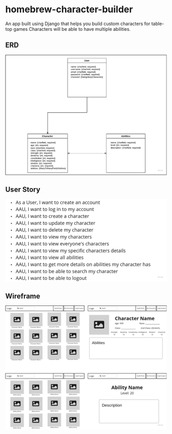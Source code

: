 # homebrew-character-builder
An app built using Django that helps you build custom characters for table-top games
Characters will be able to have multiple abilities.

## ERD
![ERD](Prep/erd.jpg)

## User Story
![User Story](Prep/user-story.jpg)

## Wireframe
![Wireframe](Prep/wireframes.jpg)
